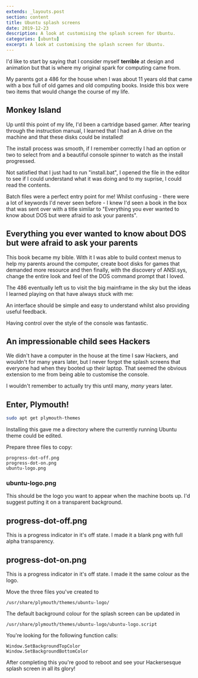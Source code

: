```yaml
---
extends: _layouts.post
section: content
title: Ubuntu splash screens
date: 2019-12-23
description: A look at customising the splash screen for Ubuntu.
categories: [ubuntu]
excerpt: A look at customising the splash screen for Ubuntu.
---
```


I'd like to start by saying that I consider myself **terrible** at design
and animation but that is where my original spark for computing came from.

My parents got a 486 for the house when I was about 11 years old that came with
a box full of old games and old computing books. Inside this box were two items
that would change the course of my life.

##  Monkey Island

Up until this point of my life, I'd been a cartridge based gamer. After tearing
through the instruction manual, I learned that I had an A drive on the machine and
that these disks could be installed!

The install process was smooth, if I remember correctly I had an option or two to
select from and a beautiful console spinner to watch as the install progressed.

Not satisfied that I just had to run "install.bat", I opened the file in the editor
to see if I could understand what it was doing and to my suprise, I could read the
contents.

Batch files were a perfect entry point for me! Whilst confusing - there were a lot
of keywords I'd never seen before - I knew I'd seen a book in the box that was sent
over with a title similar to "Everything you ever wanted to know about DOS but were
afraid to ask your parents".

##  Everything you ever wanted to know about DOS but were afraid to ask your parents

This book became my bible. With it I was able to build context menus to help my
parents around the computer, create boot disks for games that demanded more resource 
and then finally, with the discovery of ANSI.sys, change the entire look and feel of
the DOS command prompt that I loved.

The 486 eventually left us to visit the big mainframe in the sky but the ideas I
learned playing on that have always stuck with me:
    
An interface should be simple and easy to understand whilst also providing useful 
feedback. 

Having control over the style of the console was fantastic.

##  An impressionable child sees Hackers

We didn't have a computer in the house at the time I saw Hackers, and wouldn't for 
many years later, but I never forgot the splash screens that everyone had when they 
booted up their laptop. That seemed the obvious extension to me from being able to 
customise the console.

I wouldn't remember to actually try this until many, *many* years later.

##  Enter, Plymouth!

```bash
sudo apt get plymouth-themes
```

Installing this gave me a directory where the currently running Ubuntu theme could
be edited.

Prepare three files to copy:

    progress-dot-off.png
    progress-dot-on.png
    ubuntu-logo.png

### ubuntu-logo.png

This should be the logo you want to appear when the machine boots up.
I'd suggest putting it on a transparent background.

##  progress-dot-off.png

This is a progress indicator in it's off state. I made it a blank png with full alpha
transparency.

##  progress-dot-on.png

This is a progress indicator in it's off state. I made it the same colour as the logo.

Move the three files you've created to

    /usr/share/plymouth/themes/ubuntu-logo/

The default background colour for the splash screen can be updated in 

    /usr/share/plymouth/themes/ubuntu-logo/ubuntu-logo.script

You're looking for the following function calls:
    
    Window.SetBackgroundTopColor
    Window.SetBackgroundBottomColor

After completing this you're good to reboot and see your Hackersesque splash screen 
in all its glory!
